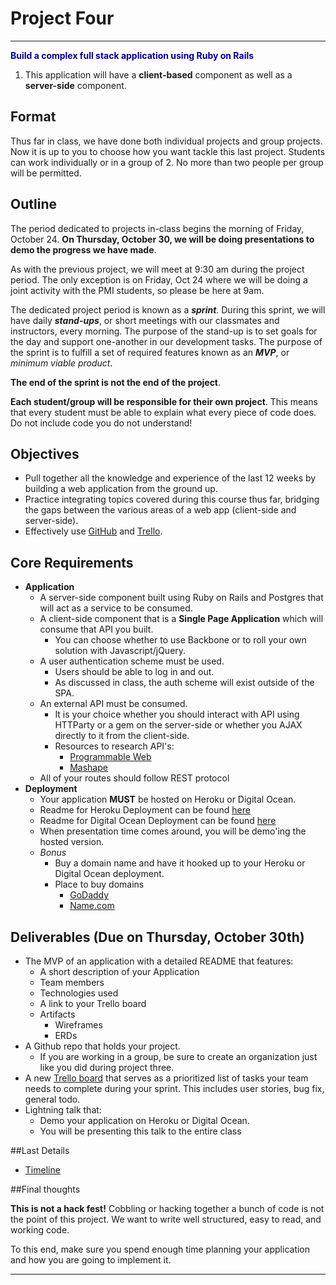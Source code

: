 # Project Four

---

**<span style="color:darkblue">Build a complex full stack application using Ruby on Rails </span>**

1. This application will have a **client-based** component as well as a **server-side** component.

## Format

Thus far in class, we have done both individual projects and group projects. Now it is up to you to choose how you want tackle this last project. Students can work individually or in a group of 2. No more than two people per group will be permitted.

## Outline

The period dedicated to projects in-class begins the morning of Friday, October 24. **On Thursday, October 30, we will be doing presentations to demo the progress we have made**.

As with the previous project, we will meet at 9:30 am during the project period. The only exception is on Friday, Oct 24 where we will be doing a joint activity with the PMI students, so please be here at 9am.

The dedicated project period is known as a ***sprint***. During this sprint, we will have daily ***stand-ups***, or short meetings with our classmates and instructors, every morning. The purpose of the stand-up is to set goals for the day and support one-another in our development tasks. The purpose of the sprint is to fulfill a set of required features known as an ***MVP***, or *minimum viable product*.

**The end of the sprint is not the end of the project**.

**Each student/group will be responsible for their own project**. This means that every student must be able to explain what every piece of code does. Do not include code you do not understand!

## Objectives

- Pull together all the knowledge and experience of the last 12 weeks by building a web application from the ground up.
- Practice integrating topics covered during this course thus far, bridging the gaps between the various areas of a web app (client-side and server-side).
- Effectively use [GitHub](https://help.github.com/categories/63/articles) and [Trello](https://trello.com/).

## Core Requirements
- __Application__
    - A server-side component built using Ruby on Rails and Postgres that will act as a service to be consumed.
    - A client-side component that is a **Single Page Application** which will consume that API you built.
      - You can choose whether to use Backbone or to roll your own solution with Javascript/jQuery.
    - A user authentication scheme must be used.
      - Users should be able to log in and out.
      - As discussed in class, the auth scheme will exist outside of the SPA.
    - An external API must be consumed.
      - It is your choice whether you should interact with API using HTTParty or a gem on the server-side or whether you AJAX directly to it from the client-side.
      - Resources to research API's:
        - [Programmable Web](http://www.programmableweb.com/)
        - [Mashape](https://www.mashape.com/)
    - All of your routes should follow REST protocol
- __Deployment__
  - Your application **MUST** be hosted on Heroku or Digital Ocean.
  - Readme for Heroku Deployment can be found [here][heroku]
  - Readme for Digital Ocean Deployment can be found [here][digitalocean]
  - When presentation time comes around, you will be demo'ing the hosted version.
  - *Bonus*
    - Buy a domain name and have it hooked up to your Heroku or Digital Ocean deployment.
    - Place to buy domains
      - [GoDaddy](http://www.godaddy.com)
      - [Name.com](http://www.name.com)

## Deliverables (Due on Thursday, October 30th)

- The MVP of an application with a detailed README that features:
    - A short description of your Application
    - Team members
    - Technologies used
    - A link to your Trello board
    - Artifacts
      - Wireframes
      - ERDs
- A Github repo that holds your project.
  - If you are working in a group, be sure to create an organization just like you did during project three.
- A new [Trello board](https://trello.com/) that serves as a prioritized list of tasks your team needs to complete during your sprint. This includes user stories, bug fix, general todo.
- Lightning talk that:
    - Demo your application on Heroku or Digital Ocean.
    - You will be presenting this talk to the entire class


##Last Details
- [Timeline][timeline]

<!-- Links -->

[timeline]: timeline.md
[heroku]: ../../guides/rails_app_on_heroku.md
[digitalocean]: ../../guides/digital_ocean.md

##Final thoughts

**This is not a hack fest!** Cobbling or hacking together a bunch of code is not the point of this project. We want to write well structured, easy to read, and working code.

To this end, make sure you spend enough time planning your application and how you are going to implement it.

---
